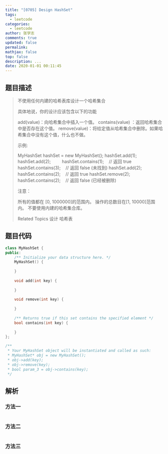 ```yaml
---
title: "[0705] Design HashSet"
tags:
  - leetcode
categories:
  - leetcode
author: 张学志
comments: true
updated: false
permalink:
mathjax: false
top: false
description: ...
date: 2020-01-01 00:11:45
---
```


## 题目描述

> 不使用任何内建的哈希表库设计一个哈希集合 
> 
> 具体地说，你的设计应该包含以下的功能 
> 
> 
> add(value)：向哈希集合中插入一个值。 
> contains(value) ：返回哈希集合中是否存在这个值。 
> remove(value)：将给定值从哈希集合中删除。如果哈希集合中没有这个值，什么也不做。 
> 
> 
> 
> 示例: 
> 
> MyHashSet hashSet = new MyHashSet();
> hashSet.add(1);         
> hashSet.add(2);         
> hashSet.contains(1);    // 返回 true
> hashSet.contains(3);    // 返回 false (未找到)
> hashSet.add(2);          
> hashSet.contains(2);    // 返回 true
> hashSet.remove(2);          
> hashSet.contains(2);    // 返回  false (已经被删除)
> 
> 
> 
> 注意： 
> 
> 
> 所有的值都在 [0, 1000000]的范围内。 
> 操作的总数目在[1, 10000]范围内。 
> 不要使用内建的哈希集合库。 
> 
> Related Topics 设计 哈希表

## 题目代码

```cpp
class MyHashSet {
public:
    /** Initialize your data structure here. */
    MyHashSet() {
        
    }
    
    void add(int key) {
        
    }
    
    void remove(int key) {
        
    }
    
    /** Returns true if this set contains the specified element */
    bool contains(int key) {
        
    }
};

/**
 * Your MyHashSet object will be instantiated and called as such:
 * MyHashSet* obj = new MyHashSet();
 * obj->add(key);
 * obj->remove(key);
 * bool param_3 = obj->contains(key);
 */
```

## 解析

### 方法一

```cpp

```

### 方法二

```cpp

```

### 方法三

```cpp

```

